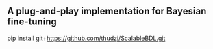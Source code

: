 ## A plug-and-play implementation for Bayesian fine-tuning
pip install git+https://github.com/thudzj/ScalableBDL.git
